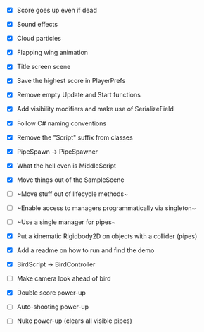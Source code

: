 - [x] Score goes up even if dead
- [x] Sound effects
- [x] Cloud particles
- [x] Flapping wing animation
- [x] Title screen scene
- [x] Save the highest score in PlayerPrefs

- [x] Remove empty Update and Start functions
- [x] Add visibility modifiers and make use of SerializeField
- [x] Follow C# naming conventions
- [x] Remove the "Script" suffix from classes
- [x] PipeSpawn -> PipeSpawner
- [x] What the hell even is MiddleScript
- [x] Move things out of the SampleScene
- [ ] ~Move stuff out of lifecycle methods~
- [ ] ~Enable access to managers programmatically via singleton~
- [ ] ~Use a single manager for pipes~
- [x] Put a kinematic Rigidbody2D on objects with a collider (pipes)

- [x] Add a readme on how to run and find the demo
- [x] BirdScript -> BirdController

- [ ] Make camera look ahead of bird
- [x] Double score power-up
- [ ] Auto-shooting power-up
- [ ] Nuke power-up (clears all visible pipes)
